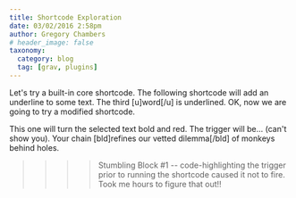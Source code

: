 ```yaml
---
title: Shortcode Exploration
date: 03/02/2016 2:58pm
author: Gregory Chambers
# header_image: false
taxonomy:
  category: blog
  tag: [grav, plugins]
---
```


Let's try a built-in core shortcode. The following shortcode will add an underline to some text. The third [u]word[/u] is underlined. OK, now we are going to try a modified shortcode.

This one will turn the selected text bold and red. The trigger will be... (can't show you). Your chain [bld]refines our vetted dilemma[/bld] of monkeys behind holes.

>>>>Stumbling Block #1 -- code-highlighting the trigger prior to running the shortcode caused it not to fire. Took me hours to figure that out!!
